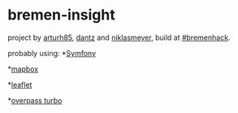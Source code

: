 # bremen-insight
project by <a href="http://github.com/arturh85">arturh85</a>, <a href="http://github.com/dantz">dantz</a> and <a href="http://github.com/niklasmeyer">niklasmeyer</a>, build at <a href="http://2015.bremenhack.de">#bremenhack</a>.

probably using:
*<a href="http://http://symfony.com/">Symfony</a>

*<a href="http://https://www.mapbox.com/">mapbox</a>

*<a href="http://leafletjs.com/">leaflet</a>

*<a href="http://overpass-turbo.eu">overpass turbo</a>
